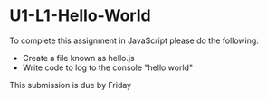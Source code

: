 # U1-L1-Hello-World
To complete this assignment in JavaScript please do the following:
- Create a file known as hello.js
- Write code to log to the console "hello world"

This submission is due by Friday
